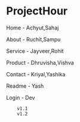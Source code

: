 # ProjectHour

Home  -    Achyut,Sahaj

About -   Ruchit,Sampu

Service - Jayveer,Rohit

Product - Dhruvisha,Vishva

Contact - Kriyal,Yashika

Readme -  Yash

Login - Dev

        v1.1
        v1.2


        
        

